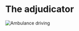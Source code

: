 
<div class="container">
    
# The adjudicator

<div class="row">
    <div class="col-md-6"><img src="{{ '/assets/images/Ambulence-lights.png' | url }}" alt="Ambulance driving" class="large-icon"></div>
</div>
</div>
